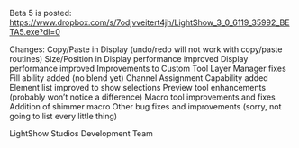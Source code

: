 Beta 5 is posted:
https://www.dropbox.com/s/7odjvveitert4jh/LightShow_3_0_6119_35992_BETA5.exe?dl=0

Changes:
Copy/Paste in Display (undo/redo will not work with copy/paste routines)
Size/Position in Display performance improved
Display performance improved
Improvements to Custom Tool
Layer Manager fixes
Fill ability added (no blend yet)
Channel Assignment Capability added
Element list improved to show selections
Preview tool enhancements (probably won’t notice a difference)
Macro tool improvements and fixes
Addition of shimmer macro
Other bug fixes and improvements (sorry, not going to list every little thing)


LightShow Studios Development Team
